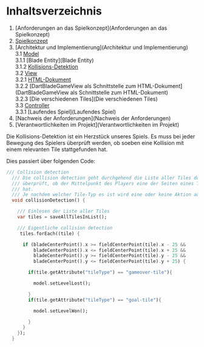 # Inhaltsverzeichnis

1. [Anforderungen an das Spielkonzept](Anforderungen an das Spielkonzept)
2. [Spielkonzept](Spielkonzept)
3. [Architektur und Implementierung](Architektur und Implementierung)  
   3.1 [Model](Model)  
   3.1.1 [Blade Entity](Blade Entity)  
   3.1.2 [Kollisions-Detektion](Kollisions-Detektion)  
   3.2 [View](View)  
   3.2.1 [HTML-Dokument](HTML-Dokument)  
   3.2.2 [DartBladeGameView als Schnittstelle zum HTML-Dokument](DartBladeGameView als Schnittstelle zum HTML-Dokument)  
   3.2.3 [Die verschiedenen Tiles](Die verschiedenen Tiles)  
   3.3 [Controller](Controller)  
   3.3.1 [Laufendes Spiel](Laufendes Spiel)  
4. [Nachweis der Anforderungen](Nachweis der Anforderungen)
5. [Verantwortlichkeiten im Projekt](Verantwortlichkeiten im Projekt)

Die Kollisions-Detektion ist ein Herzstück unseres Spiels. Es muss bei jeder Bewegung des Spielers überprüft werden, ob soeben eine Kollision mit einem relevanten Tile stattgefunden hat.  

Dies passiert über folgenden Code:  

```dart
/// Collision detection
  /// Die collision detection geht durchgehend die Liste aller Tiles durch und
  /// überprüft, ob der Mittelpunkt des Players eine der Seiten eines Tiles berührt
  /// hat.
  /// Je nachdem welcher Tile-Typ es ist wird eine oder keine Aktion ausgeführt.
  void collisionDetection() {

    /// Einlesen der Liste aller Tiles
    var tiles = saveAllTilesInList();

    /// Eigentliche collision detection
     tiles.forEach((tile) {

      if (bladeCenterPoint().x >= fieldCenterPoint(tile).x - 25 &&
          bladeCenterPoint().x <= fieldCenterPoint(tile).x + 25 &&
          bladeCenterPoint().y >= fieldCenterPoint(tile).y - 25 &&
          bladeCenterPoint().y <= fieldCenterPoint(tile).y + 25) {

        if(tile.getAttribute("tileType") == "gameover-tile"){

          model.setLevelLost();

        }
        if(tile.getAttribute("tileType") == "goal-tile"){

          model.setLevelWon();

        }
      }
    });
  }
```